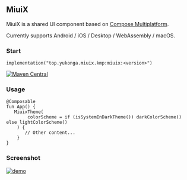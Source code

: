 ## MiuiX

MiuiX is a shared UI component based on [Compose Multiplatform](https://www.jetbrains.com/compose-multiplatform/). 

Currently supports Android / iOS / Desktop / WebAssembly / macOS.

### Start

```
implementation("top.yukonga.miuix.kmp:miuix:<version>")
```

[![Maven Central](https://img.shields.io/maven-central/v/top.yukonga.miuix.kmp/miuix)](https://search.maven.org/search?q=g:top.yukonga.miuix.kmp)

### Usage

```
@Composable
fun App() {
   MiuixTheme(
        colorScheme = if (isSystemInDarkTheme()) darkColorScheme() else lightColorScheme()
    ) {
       // Other content...
    }
}
```

### Screenshot

[![demo](https://github.com/miuix-kotlin-multiplatform/miuix/blob/main/screenshot/demo.png?raw=true)](#)